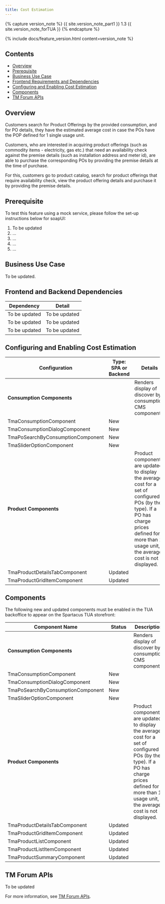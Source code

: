 ```yaml
---
title: Cost Estimation
---
```


{% capture version_note %}
{{ site.version_note_part1 }} 1.3 {{ site.version_note_forTUA }}
{% endcapture %}

{% include docs/feature_version.html content=version_note %}

## Contents

- [Overview](#overview)
- [Prerequisite](#prerequisite)
- [Business Use Case](#business-use-case)
- [Frontend Requirements and Dependencies](#frontend-requirements-and-dependencies)
- [Configuring and Enabling Cost Estimation](#configuring-and-enabling-cost-estimation)
- [Components](#components)
- [TM Forum APIs](#tm-forum-apis)

## Overview

Customers search for Product Offerings by the provided consumption, and for PO details, they have the estimated average cost in case the POs have the POP defined for 1 single usage unit.

Customers, who are interested in acquiring product offerings (such as commodity items - electricity, gas etc.) that need an availability check against the premise details (such as installation address and meter id), are able to purchase the corresponding POs by providing the premise details at the time of purchase.

For this, customers go to product catalog, search for product offerings that require availability check, view the product offering details and purchase it by providing the premise details.

## Prerequisite

To test this feature using a mock service, please follow the set-up instructions below for soapUI:

1. To be updated
2. ...
3. ...
4. ...
5. ...

## Business Use Case

To be updated.

## Frontend and Backend Dependencies

| Dependency                                	| Detail                                                 	|
|--------------------------------------------	|--------------------------------------------------------	|
| To be updated                                     	| To be updated                                          	|
| To be updated             	| To be updated           	|
| To be updated 	| To be updated 	|

## Configuring and Enabling Cost Estimation

| Configuration             | Type: SPA or Backend  | Details                                                                                                                        |
|--------------------------------------|---------|------------------------------------------------------------------------------------------------------------------------------------|
| **Consumption Components**           |         | Renders display of discover by consumption CMS components.                                                                                   |
| TmaConsumptionComponent              | New     |                                                                           |
| TmaConsumptionDialogComponent        | New        |                                                                                     |
| TmaPoSearchByConsumptionComponent    | New     |                                         |
| TmaSliderOptionComponent             | New     |   |
| **Product Components**               |         | Product components are updated to display the average cost for a set of configured POs (by their type). If a PO has charge prices defined for more than 1 usage unit, the average cost is not displayed.  |
| TmaProductDetailsTabComponent        | Updated |                           |
| TmaProductGridItemComponent          | Updated |                           |

## Components

The following new and updated components must be enabled in the TUA backoffice to appear on the Spartacus TUA storefront:

| Component   Name             | Status  | Description                                                                                                                        |
|--------------------------------------|---------|------------------------------------------------------------------------------------------------------------------------------------|
| **Consumption Components**           |         | Renders display of discover by consumption CMS components.                                                                                   |
| TmaConsumptionComponent              | New     |                                                                           |
| TmaConsumptionDialogComponent        | New        |                                                                                     |
| TmaPoSearchByConsumptionComponent    | New     |                                         |
| TmaSliderOptionComponent             | New     |   |
| **Product Components**               |         | Product components are updated to display the average cost for a set of configured POs (by their type). If a PO has charge prices defined for more than 1 usage unit, the average cost is not displayed.  |
| TmaProductDetailsTabComponent        | Updated |                           |
| TmaProductGridItemComponent          | Updated |                           |
| TmaProductListComponent              | Updated |                           |
| TmaProductListItemComponent          | Updated |                           |
| TmaProductSummaryComponent           | Updated |                           |

## TM Forum APIs

To be updated


For more information, see [TM Forum APIs](https://help.sap.com/viewer/f59b0ac006d746caaa5fb599b4270151/2007/en-US/d46b30b30eca4d4d8ddd20ad833d77f9.html).

